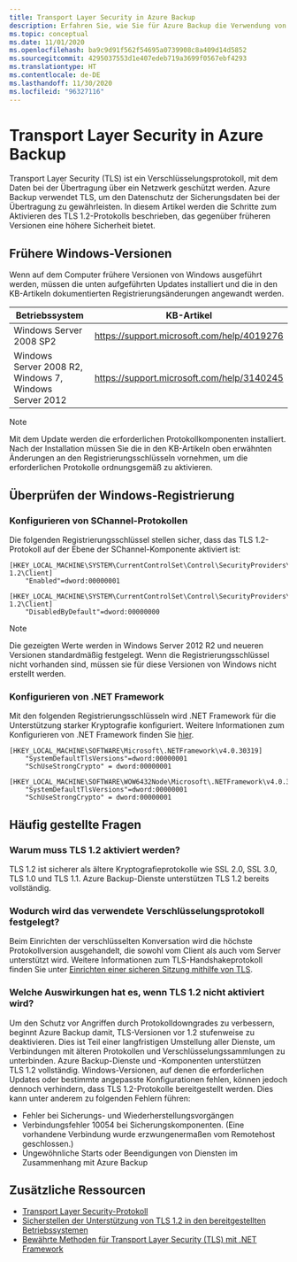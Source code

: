 ```yaml
---
title: Transport Layer Security in Azure Backup
description: Erfahren Sie, wie Sie für Azure Backup die Verwendung von TLS (Transport Layer Security) für das Verschlüsselungsprotokoll aktivieren, um Daten bei der Übertragung über ein Netzwerk zu schützen.
ms.topic: conceptual
ms.date: 11/01/2020
ms.openlocfilehash: ba9c9d91f562f54695a0739908c8a409d14d5852
ms.sourcegitcommit: 4295037553d1e407edeb719a3699f0567ebf4293
ms.translationtype: HT
ms.contentlocale: de-DE
ms.lasthandoff: 11/30/2020
ms.locfileid: "96327116"
---
```

# <a name="transport-layer-security-in-azure-backup"></a>Transport Layer Security in Azure Backup

Transport Layer Security (TLS) ist ein Verschlüsselungsprotokoll, mit dem Daten bei der Übertragung über ein Netzwerk geschützt werden. Azure Backup verwendet TLS, um den Datenschutz der Sicherungsdaten bei der Übertragung zu gewährleisten. In diesem Artikel werden die Schritte zum Aktivieren des TLS 1.2-Protokolls beschrieben, das gegenüber früheren Versionen eine höhere Sicherheit bietet.

## <a name="earlier-versions-of-windows"></a>Frühere Windows-Versionen

Wenn auf dem Computer frühere Versionen von Windows ausgeführt werden, müssen die unten aufgeführten Updates installiert und die in den KB-Artikeln dokumentierten Registrierungsänderungen angewandt werden.

|Betriebssystem  |KB-Artikel |
|---------|---------|
|Windows Server 2008 SP2   |   <https://support.microsoft.com/help/4019276>      |
|Windows Server 2008 R2, Windows 7, Windows Server 2012   | <https://support.microsoft.com/help/3140245>         |

>[!NOTE]
>Mit dem Update werden die erforderlichen Protokollkomponenten installiert. Nach der Installation müssen Sie die in den KB-Artikeln oben erwähnten Änderungen an den Registrierungsschlüsseln vornehmen, um die erforderlichen Protokolle ordnungsgemäß zu aktivieren.

## <a name="verify-windows-registry"></a>Überprüfen der Windows-Registrierung

### <a name="configuring-schannel-protocols"></a>Konfigurieren von SChannel-Protokollen

Die folgenden Registrierungsschlüssel stellen sicher, dass das TLS 1.2-Protokoll auf der Ebene der SChannel-Komponente aktiviert ist:

```reg
[HKEY_LOCAL_MACHINE\SYSTEM\CurrentControlSet\Control\SecurityProviders\SCHANNEL\Protocols\TLS 1.2\Client]
    "Enabled"=dword:00000001

[HKEY_LOCAL_MACHINE\SYSTEM\CurrentControlSet\Control\SecurityProviders\SCHANNEL\Protocols\TLS 1.2\Client]
    "DisabledByDefault"=dword:00000000
```

>[!NOTE]
>Die gezeigten Werte werden in Windows Server 2012 R2 und neueren Versionen standardmäßig festgelegt. Wenn die Registrierungsschlüssel nicht vorhanden sind, müssen sie für diese Versionen von Windows nicht erstellt werden.

### <a name="configuring-net-framework"></a>Konfigurieren von .NET Framework

Mit den folgenden Registrierungsschlüsseln wird .NET Framework für die Unterstützung starker Kryptografie konfiguriert. Weitere Informationen zum Konfigurieren von .NET Framework finden Sie [hier](/dotnet/framework/network-programming/tls#configuring-schannel-protocols-in-the-windows-registry).

```reg
[HKEY_LOCAL_MACHINE\SOFTWARE\Microsoft\.NETFramework\v4.0.30319]
    "SystemDefaultTlsVersions"=dword:00000001
    "SchUseStrongCrypto" = dword:00000001

[HKEY_LOCAL_MACHINE\SOFTWARE\WOW6432Node\Microsoft\.NETFramework\v4.0.30319]
    "SystemDefaultTlsVersions"=dword:00000001
    "SchUseStrongCrypto" = dword:00000001
```

## <a name="frequently-asked-questions"></a>Häufig gestellte Fragen

### <a name="why-enable-tls-12"></a>Warum muss TLS 1.2 aktiviert werden?

TLS 1.2 ist sicherer als ältere Kryptografieprotokolle wie SSL 2.0, SSL 3.0, TLS 1.0 und TLS 1.1. Azure Backup-Dienste unterstützen TLS 1.2 bereits vollständig.

### <a name="what-determines-the-encryption-protocol-used"></a>Wodurch wird das verwendete Verschlüsselungsprotokoll festgelegt?

Beim Einrichten der verschlüsselten Konversation wird die höchste Protokollversion ausgehandelt, die sowohl vom Client als auch vom Server unterstützt wird. Weitere Informationen zum TLS-Handshakeprotokoll finden Sie unter [Einrichten einer sicheren Sitzung mithilfe von TLS](/windows/win32/secauthn/tls-handshake-protocol#establishing-a-secure-session-by-using-tls).

### <a name="what-is-the-impact-of-not-enabling-tls-12"></a>Welche Auswirkungen hat es, wenn TLS 1.2 nicht aktiviert wird?

Um den Schutz vor Angriffen durch Protokolldowngrades zu verbessern, beginnt Azure Backup damit, TLS-Versionen vor 1.2 stufenweise zu deaktivieren. Dies ist Teil einer langfristigen Umstellung aller Dienste, um Verbindungen mit älteren Protokollen und Verschlüsselungssammlungen zu unterbinden. Azure Backup-Dienste und -Komponenten unterstützen TLS 1.2 vollständig. Windows-Versionen, auf denen die erforderlichen Updates oder bestimmte angepasste Konfigurationen fehlen, können jedoch dennoch verhindern, dass TLS 1.2-Protokolle bereitgestellt werden. Dies kann unter anderem zu folgenden Fehlern führen:

- Fehler bei Sicherungs- und Wiederherstellungsvorgängen
- Verbindungsfehler 10054 bei Sicherungskomponenten. (Eine vorhandene Verbindung wurde erzwungenermaßen vom Remotehost geschlossen.)
- Ungewöhnliche Starts oder Beendigungen von Diensten im Zusammenhang mit Azure Backup

## <a name="additional-resources"></a>Zusätzliche Ressourcen

- [Transport Layer Security-Protokoll](/windows/win32/secauthn/transport-layer-security-protocol)
- [Sicherstellen der Unterstützung von TLS 1.2 in den bereitgestellten Betriebssystemen](/security/engineering/solving-tls1-problem#ensuring-support-for-tls-12-across-deployed-operating-systems)
- [Bewährte Methoden für Transport Layer Security (TLS) mit .NET Framework](/dotnet/framework/network-programming/tls)